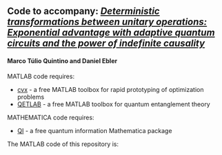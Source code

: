 ## Code to accompany: *[Deterministic transformations between unitary operations: Exponential advantage with adaptive quantum circuits and the power of indefinite causality](https://arxiv.org/abs/xxx)*
#### Marco Túlio Quintino and Daniel Ebler




 MATLAB code requires:
- [cvx](http://cvxr.com/) - a free MATLAB toolbox for rapid prototyping of optimization problems
- [QETLAB](http://www.qetlab.com/) - a free MATLAB toolbox for quantum entanglement theory

 MATHEMATICA code requires:
- [QI](https://github.com/rogercolbeck/QI) - a free quantum information Mathematica package

The MATLAB code of this repository is: 

